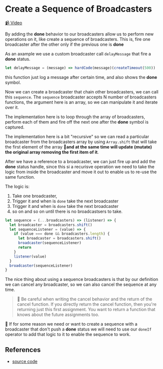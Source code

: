# Create a Sequence of Broadcasters

[📹 Video](https://egghead.io/lessons/egghead-create-a-sequence-of-broadcasters)

By adding the **done** behavior to our broadcasters allow us to perform new operations on it, like create a sequence of broadcasters. This is, fire one broadcaster after the other only if the previous one is **done**

As an axample we use a custom broadcaster call `delayMessage` that fire a **done** status.

```javascript
let delayMessage = (message) => hardCode(message)(createTimeout(500))
```

this function just log a message after certain time, and also shows the **done** symbol.

Now we can create a broadcaster that chain other broadcasters, we can call this `sequence`. The `sequence` broadcaster accepts N number of broadcasters functions, the argument here is an array, so we can manipulate it and iterate over it.

The implementation here is to loop through the array of broadcasters, perform each of them and fire off the next one after the **done** symbol is captured.

The implementation here is a bit "recursive" so we can read a particular broadcaster from the broadcasters array by using `Array.shift` that will take the first element of the array **🚨and at the same time will update (mutate) the original array removing the first item of it**.

After we have a reference to a broadcaster, we can just fire up and add the **done** status handle, since this si a recurisve operation we need to take the logic from inside the broadcaster and move it out to enable us to re-use the same function.

The logic is:

1. Take one broadcaster,
2. Trigger it and when is `done` take the next broadcaster
3. Trigger it and when is `done` take the next broadcaster
4. so on and so on until there is no broadcastsers to take.

```javascript
let sequence = (...broadcasters) => (listener) => {
  let broadcaster = broadcasters.shift()
  let sequenceListener = (value) => {
    if (value === done && broadcasters.length) {
      let broadcaster = broadcasters.shift()
      broadcaster(sequenceListener)
      return
    }
    listener(value)
  }
  broadcaster(sequenceListener)
}
```

The nice thing about using a sequence broadcasters is that by our definition we can cancel any broadcaster, so we can also cancel the sequence at any time.

> 🔑 Be careful when writing the cancel behavior and the return of the cancel function. If you directly return the cancel function, then you're returning just this first assignment. You want to return a function that knows about the future assignments too.

🚨 If for some reason we need or want to create a sequence with a broadcaster that don't push a **done** status we will need to use our `doneIf` operator to add that logic to it to enable the sequence to work.

## References

- [source code](https://github.com/johnlindquist/crafting-functions/blob/done-if/src/index.js#L15)
